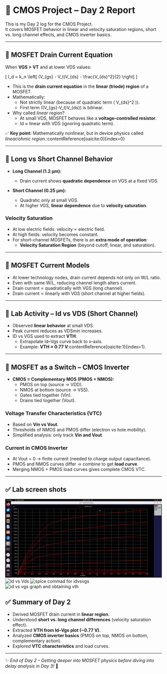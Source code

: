 # 📘 CMOS Project – Day 2 Report

This is my Day 2 log for the CMOS Project.  
It covers MOSFET behavior in linear and velocity saturation regions, short vs. long channel effects, and CMOS inverter basics.  

---

## 🔹 MOSFET Drain Current Equation

When **VGS > VT** and at lower VDS values:

\[
I_d = k_n \left[ (V_{gs} - V_t)V_{ds} - \frac{V_{ds}^2}{2} \right]
\]

- This is the **drain current equation** in the **linear (triode) region** of a MOSFET.  
- Mathematically:  
  - Not strictly linear (because of quadratic term \( V_{ds}^2 \)).  
  - First term \((V_{gs}-V_t)V_{ds}\) is bilinear.  
- Why called *linear region*?  
  - At small VDS, MOSFET behaves like a **voltage-controlled resistor**.  
  - Id ≈ linear with VDS (ignoring quadratic term).  

✅ **Key point:** Mathematically nonlinear, but in device physics called *linear/ohmic region*.:contentReference[oaicite:0]{index=0}

---

## 🔹 Long vs Short Channel Behavior

- **Long Channel (1.2 μm):**  
  - Drain current shows **quadratic dependence** on VGS at a fixed VDS.  

- **Short Channel (0.25 μm):**  
  - Quadratic only at small VGS.  
  - At higher VGS, **linear dependence** due to **velocity saturation**.  

### Velocity Saturation
- At low electric fields: velocity ∝ electric field.  
- At high fields: velocity becomes constant.  
- For short-channel MOSFETs, there is an **extra mode of operation**:  
  - **Velocity Saturation Region** (beyond cutoff, linear, and saturation).  

---

## 🔹 MOSFET Current Models

- At lower technology nodes, drain current depends not only on W/L ratio.  
- Even with same W/L, reducing channel length alters current.  
- Drain current ∝ quadratically with VGS (long channel).  
- Drain current ∝ linearly with VGS (short channel at higher fields).  

---

## 🔹 Lab Activity – Id vs VDS (Short Channel)

- Observed **linear behavior** at small VDS.  
- Peak current reduces as VDSmin increases.  
- ID vs VGS used to extract **VTH**:  
  - Extrapolate Id–Vgs curve back to x-axis.  
  - Example: **VTH ≈ 0.77 V**:contentReference[oaicite:1]{index=1}.  

---

## 🔹 MOSFET as a Switch – CMOS Inverter

- **CMOS = Complementary MOS (PMOS + NMOS):**  
  - PMOS on top (source → VDD).  
  - NMOS at bottom (source → VSS).  
  - Gates tied together (Vin).  
  - Drains tied together (Vout).  

### Voltage Transfer Characteristics (VTC)
- Based on **Vin vs Vout**.  
- Thresholds of NMOS and PMOS differ (electron vs hole mobility).  
- Simplified analysis: only track **Vin and Vout**.  

### Current in CMOS Inverter
- At Vout = 0 → finite current (needed to charge output capacitance).  
- PMOS and NMOS curves differ → combine to get **load curve**.  
- Merging NMOS + PMOS load curves gives complete CMOS VTC.  

---
## ✅ Lab screen shots
![Short channel device Id vs Vds](images/shortchannel_idsvsvds.png)
![Id vs Vds](images/spicecommandshortchannel_ids_vds.png)
![spice commad for idvsvgs](images/spice_vth)
![id vs vgs graph and obtaining vth](images/vth)


## ✅ Summary of Day 2
- Derived MOSFET drain current in **linear region**.  
- Understood **short vs. long channel differences** (velocity saturation effect).  
- Extracted **VTH from Id–Vgs plot (~0.77 V)**.  
- Analyzed **CMOS inverter basics** (PMOS on top, NMOS on bottom, complementary action).  
- Explored **VTC characteristics** and load curves.  

---

✨ *End of Day 2 – Getting deeper into MOSFET physics before diving into delay analysis in Day 3!* 🚀


